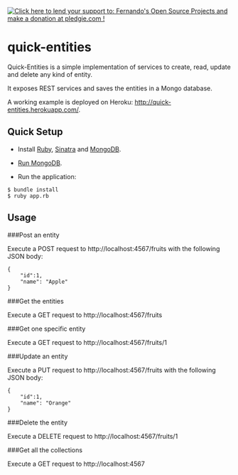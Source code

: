<a href='https://pledgie.com/campaigns/26743'><img alt='Click here to lend your support to: Fernando&#x27;s Open Source Projects and make a donation at pledgie.com !' src='https://pledgie.com/campaigns/26743.png?skin_name=chrome' border='0' ></a>

quick-entities
==============

Quick-Entities is a simple implementation of services to create, read, update and delete any kind of entity.

It exposes REST services and saves the entities in a Mongo database.

A working example is deployed on Heroku: http://quick-entities.herokuapp.com/.

## Quick Setup

* Install <a href="https://www.ruby-lang.org/en/documentation/installation/">Ruby</a>, <a href="http://www.sinatrarb.com/">Sinatra</a> and <a href="http://docs.mongodb.org/manual/installation/">MongoDB</a>.

* <a href="http://docs.mongodb.org/manual/tutorial/install-mongodb-on-os-x/#run-mongodb">Run MongoDB</a>.

* Run the application: 
```
$ bundle install
$ ruby app.rb
```

## Usage

###Post an entity

Execute a POST request to http://localhost:4567/fruits with the following JSON body:
```
{
	"id":1,
	"name": "Apple"
}
```

###Get the entities

Execute a GET request to http://localhost:4567/fruits

###Get one specific entity

Execute a GET request to http://localhost:4567/fruits/1

###Update an entity

Execute a PUT request to http://localhost:4567/fruits with the following JSON body:
```
{
	"id":1,
	"name": "Orange"
}
```

###Delete the entity

Execute a DELETE request to http://localhost:4567/fruits/1

###Get all the collections

Execute a GET request to http://localhost:4567

